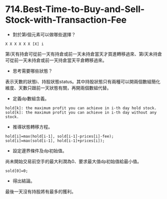# 714.Best-Time-to-Buy-and-Sell-Stock-with-Transaction-Fee

- 對於第i個元素可以做哪些選擇？

```
X X X X X X [X] i
```

第i天有持倉可從前一天有持倉或前一天未持倉當天才買進轉移過來、第i天未持倉可從前一天未持倉或前一天持倉當天平倉轉移過來。

- 思考需要哪些狀態？

表示天數的狀態i、持股狀態status。其中持股狀態只有兩種可以開兩個數組簡化維度、天數只跟前一天狀態有關，再開兩個數組代替。

- 定義dp數組含義。

```
hold[k]: the maximum profit you can achieve in i-th day hold stock.
sold[k]: the maximum profit you can achieve in i-th day without any stock.
```

- 推導狀態轉移方程。

```
hold[i]=max(hold[i-1], sold[i-1]-prices[i]-fee);
sold[i]=max(sold[i-1], hold[i-1]+prices[i]);
```

- 設定邊界條件及dp初始值。

尚未開始交易前空手的最大利潤為0、要求最大值dp初始值給最小值。

```
sold[0]=0;
```

- 得出結論。

最後一天沒有持股將有最多的獲利。
